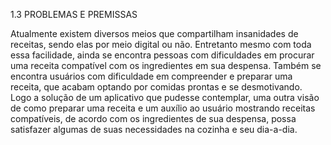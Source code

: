 1.3	PROBLEMAS E PREMISSAS

  Atualmente existem diversos meios que compartilham insanidades de receitas, sendo elas por meio digital ou não. Entretanto mesmo com toda essa facilidade, ainda se encontra pessoas com dificuldades em procurar uma receita compatível com os ingredientes em sua despensa. Também se encontra usuários com dificuldade em compreender e preparar uma receita, que acabam optando por comidas prontas e se desmotivando.
  Logo a solução de um aplicativo que pudesse contemplar, uma outra visão de como preparar uma receita e um auxílio ao usuário mostrando receitas compatíveis, de acordo com os ingredientes de sua despensa, possa satisfazer algumas de suas necessidades na cozinha e seu dia-a-dia.
